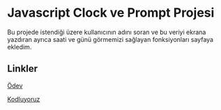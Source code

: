 # Javascript Clock ve Prompt Projesi

Bu projede istendiği üzere kullanıcının adını soran ve bu veriyi ekrana yazdıran ayrıca saati ve günü görmemizi sağlayan fonksiyonları sayfaya ekledim.

## Linkler

[Ödev](https://app.patika.dev/courses/frontend-bootcamp-hazirlik-programi-5hafta/odev1)

[Kodluyoruz](https://www.kodluyoruz.org/)